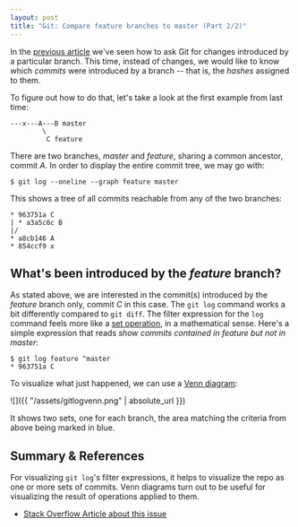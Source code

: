 ```yaml
---
layout: post
title: "Git: Compare feature branches to master (Part 2/2)"
---
```


In the [previous article](https://steffen.ronalter.de/2018/12/25/git-compare-feature-master/) we've seen how to ask Git for changes introduced by a particular branch. This time, instead of changes, we would like to know which *commits* were introduced by a branch -- that is, the *hashes* assigned to them.

To figure out how to do that, let's take a look at the first example from last time:
```
---x---A---B master
        \
         C feature
```

There are two branches, *master* and *feature*, sharing a common ancestor, commit *A*. In order to display the entire commit tree, we may go with:
```
$ git log --oneline --graph feature master
```

This shows a tree of all commits reachable from any of the two branches:

```
* 963751a C
| * a3a5c6c B
|/
* a8cb146 A
* 854ccf9 x
```

## What's been introduced by the *feature* branch?

As stated above, we are interested in the commit(s) introduced by the *feature* branch only, commit *C* in this case. The `git log` command works a bit differently compared to `git diff`. The filter expression for the `log` command feels more like a [set operation](https://en.wikipedia.org/wiki/Set_(mathematics)), in a mathematical sense. Here's a simple expression that reads *show commits contained in feature but not in master*:

```
$ git log feature ^master
* 963751a C
```

To visualize what just happened, we can use a [Venn diagram](https://en.wikipedia.org/wiki/Venn_diagram):

![]({{ "/assets/gitlogvenn.png" | absolute_url }})

It shows two sets, one for each branch, the area matching the criteria from above being marked in blue.

## Summary & References
For visualizing `git log`'s filter expressions, it helps to visualize the repo as one or more sets of commits. Venn diagrams turn out to be useful for visualizing the result of operations applied to them.

- [Stack Overflow Article about this issue](https://stackoverflow.com/questions/462974/what-are-the-differences-between-double-dot-and-triple-dot-in-git-com)
